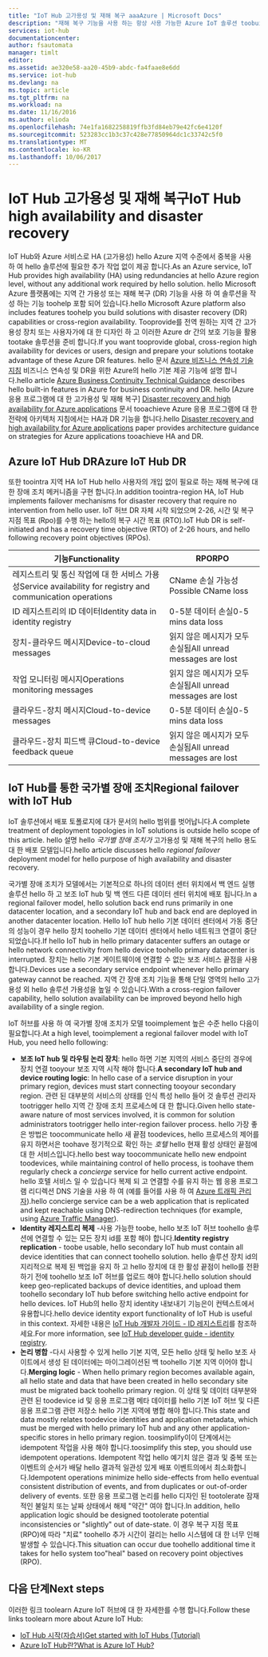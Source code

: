 ```yaml
---
title: "IoT Hub 고가용성 및 재해 복구 aaaAzure | Microsoft Docs"
description: "재해 복구 기능을 사용 하는 항상 사용 가능한 Azure IoT 솔루션 toobuild 수 있는 hello Azure와 IoT 허브 기능에 설명 합니다."
services: iot-hub
documentationcenter: 
author: fsautomata
manager: timlt
editor: 
ms.assetid: ae320e58-aa20-45b9-abdc-fa4faae8e6dd
ms.service: iot-hub
ms.devlang: na
ms.topic: article
ms.tgt_pltfrm: na
ms.workload: na
ms.date: 11/16/2016
ms.author: elioda
ms.openlocfilehash: 74e1fa1682258819ffb3fd84eb79e42fc6e4120f
ms.sourcegitcommit: 523283cc1b3c37c428e77850964dc1c33742c5f0
ms.translationtype: MT
ms.contentlocale: ko-KR
ms.lasthandoff: 10/06/2017
---
```

# <a name="iot-hub-high-availability-and-disaster-recovery"></a><span data-ttu-id="48380-103">IoT Hub 고가용성 및 재해 복구</span><span class="sxs-lookup"><span data-stu-id="48380-103">IoT Hub high availability and disaster recovery</span></span>
<span data-ttu-id="48380-104">IoT Hub와 Azure 서비스로 HA (고가용성) hello Azure 지역 수준에서 중복을 사용 하 여 hello 솔루션에 필요한 추가 작업 없이 제공 합니다.</span><span class="sxs-lookup"><span data-stu-id="48380-104">As an Azure service, IoT Hub provides high availability (HA) using redundancies at hello Azure region level, without any additional work required by hello solution.</span></span> <span data-ttu-id="48380-105">hello Microsoft Azure 플랫폼에는 지역 간 가용성 또는 재해 복구 (DR) 기능을 사용 하 여 솔루션을 작성 하는 기능 toohelp 포함 되어 있습니다.</span><span class="sxs-lookup"><span data-stu-id="48380-105">hello Microsoft Azure platform also includes features toohelp you build solutions with disaster recovery (DR) capabilities or cross-region availability.</span></span> <span data-ttu-id="48380-106">Tooprovide를 전역 원하는 지역 간 고가용성 장치 또는 사용자가에 대 한 디자인 하 고 이러한 Azure dr 간의 보호 기능을 활용 tootake 솔루션을 준비 합니다.</span><span class="sxs-lookup"><span data-stu-id="48380-106">If you want tooprovide global, cross-region high availability for devices or users, design and prepare your solutions tootake advantage of these Azure DR features.</span></span> <span data-ttu-id="48380-107">hello 문서 [Azure 비즈니스 연속성 기술 지침](../resiliency/resiliency-technical-guidance.md) 비즈니스 연속성 및 DR을 위한 Azure의 hello 기본 제공 기능에 설명 합니다.</span><span class="sxs-lookup"><span data-stu-id="48380-107">hello article [Azure Business Continuity Technical Guidance](../resiliency/resiliency-technical-guidance.md) describes hello built-in features in Azure for business continuity and DR.</span></span> <span data-ttu-id="48380-108">hello [Azure 응용 프로그램에 대 한 고가용성 및 재해 복구] [ Disaster recovery and high availability for Azure applications] 문서 tooachieve Azure 응용 프로그램에 대 한 전략에 아키텍처 지침에서는 HA과 DR 기능을 합니다.</span><span class="sxs-lookup"><span data-stu-id="48380-108">hello [Disaster recovery and high availability for Azure applications][Disaster recovery and high availability for Azure applications] paper provides architecture guidance on strategies for Azure applications tooachieve HA and DR.</span></span>

## <a name="azure-iot-hub-dr"></a><span data-ttu-id="48380-109">Azure IoT Hub DR</span><span class="sxs-lookup"><span data-stu-id="48380-109">Azure IoT Hub DR</span></span>
<span data-ttu-id="48380-110">또한 toointra 지역 HA IoT Hub hello 사용자의 개입 없이 필요로 하는 재해 복구에 대 한 장애 조치 메커니즘을 구현 합니다.</span><span class="sxs-lookup"><span data-stu-id="48380-110">In addition toointra-region HA, IoT Hub implements failover mechanisms for disaster recovery that require no intervention from hello user.</span></span> <span data-ttu-id="48380-111">IoT 허브 DR 자체 시작 되었으며 2-26, 시간 및 복구 지점 목표 (Rpo)를 수행 하는 hello의 복구 시간 목표 (RTO).</span><span class="sxs-lookup"><span data-stu-id="48380-111">IoT Hub DR is self-initiated and has a recovery time objective (RTO) of 2-26 hours, and hello following recovery point objectives (RPOs).</span></span>

| <span data-ttu-id="48380-112">기능</span><span class="sxs-lookup"><span data-stu-id="48380-112">Functionality</span></span> | <span data-ttu-id="48380-113">RPO</span><span class="sxs-lookup"><span data-stu-id="48380-113">RPO</span></span> |
| --- | --- |
| <span data-ttu-id="48380-114">레지스트리 및 통신 작업에 대 한 서비스 가용성</span><span class="sxs-lookup"><span data-stu-id="48380-114">Service availability for registry and communication operations</span></span> |<span data-ttu-id="48380-115">CName 손실 가능성</span><span class="sxs-lookup"><span data-stu-id="48380-115">Possible CName loss</span></span> |
| <span data-ttu-id="48380-116">ID 레지스트리의 ID 데이터</span><span class="sxs-lookup"><span data-stu-id="48380-116">Identity data in identity registry</span></span> |<span data-ttu-id="48380-117">0-5분 데이터 손실</span><span class="sxs-lookup"><span data-stu-id="48380-117">0-5 mins data loss</span></span> |
| <span data-ttu-id="48380-118">장치-클라우드 메시지</span><span class="sxs-lookup"><span data-stu-id="48380-118">Device-to-cloud messages</span></span> |<span data-ttu-id="48380-119">읽지 않은 메시지가 모두 손실됨</span><span class="sxs-lookup"><span data-stu-id="48380-119">All unread messages are lost</span></span> |
| <span data-ttu-id="48380-120">작업 모니터링 메시지</span><span class="sxs-lookup"><span data-stu-id="48380-120">Operations monitoring messages</span></span> |<span data-ttu-id="48380-121">읽지 않은 메시지가 모두 손실됨</span><span class="sxs-lookup"><span data-stu-id="48380-121">All unread messages are lost</span></span> |
| <span data-ttu-id="48380-122">클라우드-장치 메시지</span><span class="sxs-lookup"><span data-stu-id="48380-122">Cloud-to-device messages</span></span> |<span data-ttu-id="48380-123">0-5분 데이터 손실</span><span class="sxs-lookup"><span data-stu-id="48380-123">0-5 mins data loss</span></span> |
| <span data-ttu-id="48380-124">클라우드-장치 피드백 큐</span><span class="sxs-lookup"><span data-stu-id="48380-124">Cloud-to-device feedback queue</span></span> |<span data-ttu-id="48380-125">읽지 않은 메시지가 모두 손실됨</span><span class="sxs-lookup"><span data-stu-id="48380-125">All unread messages are lost</span></span> |

## <a name="regional-failover-with-iot-hub"></a><span data-ttu-id="48380-126">IoT Hub를 통한 국가별 장애 조치</span><span class="sxs-lookup"><span data-stu-id="48380-126">Regional failover with IoT Hub</span></span>
<span data-ttu-id="48380-127">IoT 솔루션에서 배포 토폴로지에 대가 문서의 hello 범위를 벗어납니다.</span><span class="sxs-lookup"><span data-stu-id="48380-127">A complete treatment of deployment topologies in IoT solutions is outside hello scope of this article.</span></span> <span data-ttu-id="48380-128">hello 설명 hello *국가별 장애 조치가* 고가용성 및 재해 복구의 hello 용도 대 한 배포 모델입니다.</span><span class="sxs-lookup"><span data-stu-id="48380-128">hello article discusses hello *regional failover* deployment model for hello purpose of high availability and disaster recovery.</span></span>

<span data-ttu-id="48380-129">국가별 장애 조치가 모델에서는 기본적으로 하나의 데이터 센터 위치에서 백 엔드 실행 솔루션 hello 하 고 보조 IoT hub 및 백 엔드 다른 데이터 센터 위치에 배포 됩니다.</span><span class="sxs-lookup"><span data-stu-id="48380-129">In a regional failover model, hello solution back end runs primarily in one datacenter location, and a secondary IoT hub and back end are deployed in another datacenter location.</span></span> <span data-ttu-id="48380-130">Hello IoT hub hello 기본 데이터 센터에서 가동 중단의 성능이 경우 hello 장치 toohello 기본 데이터 센터에서 hello 네트워크 연결이 중단 되었습니다.</span><span class="sxs-lookup"><span data-stu-id="48380-130">If hello IoT hub in hello primary datacenter suffers an outage or hello network connectivity from hello device toohello primary datacenter is interrupted.</span></span> <span data-ttu-id="48380-131">장치는 hello 기본 게이트웨이에 연결할 수 없는 보조 서비스 끝점을 사용 합니다.</span><span class="sxs-lookup"><span data-stu-id="48380-131">Devices use a secondary service endpoint whenever hello primary gateway cannot be reached.</span></span> <span data-ttu-id="48380-132">지역 간 장애 조치 기능을 통해 단일 영역의 hello 고가용성 외 hello 솔루션 가용성을 높일 수 있습니다.</span><span class="sxs-lookup"><span data-stu-id="48380-132">With a cross-region failover capability, hello solution availability can be improved beyond hello high availability of a single region.</span></span>

<span data-ttu-id="48380-133">IoT 허브를 사용 하 여 국가별 장애 조치가 모델 tooimplement 높은 수준 hello 다음이 필요합니다.</span><span class="sxs-lookup"><span data-stu-id="48380-133">At a high level, tooimplement a regional failover model with IoT Hub, you need hello following:</span></span>

* <span data-ttu-id="48380-134">**보조 IoT hub 및 라우팅 논리 장치**: hello 하면 기본 지역의 서비스 중단의 경우에 장치 연결 tooyour 보조 지역 시작 해야 합니다.</span><span class="sxs-lookup"><span data-stu-id="48380-134">**A secondary IoT hub and device routing logic**: In hello case of a service disruption in your primary region, devices must start connecting tooyour secondary region.</span></span> <span data-ttu-id="48380-135">관련 된 대부분의 서비스의 상태를 인식 특성 hello 들어 것 솔루션 관리자 tootrigger hello 지역 간 장애 조치 프로세스에 대 한 합니다.</span><span class="sxs-lookup"><span data-stu-id="48380-135">Given hello state-aware nature of most services involved, it is common for solution administrators tootrigger hello inter-region failover process.</span></span> <span data-ttu-id="48380-136">hello 가장 좋은 방법은 toocommunicate hello 새 끝점 toodevices, hello 프로세스의 제어를 유지 하면서은 toohave 정기적으로 확인 하는 *호텔* hello 현재 활성 상태인 끝점에 대 한 서비스입니다.</span><span class="sxs-lookup"><span data-stu-id="48380-136">hello best way toocommunicate hello new endpoint toodevices, while maintaining control of hello process, is toohave them regularly check a *concierge* service for hello current active endpoint.</span></span> <span data-ttu-id="48380-137">hello 호텔 서비스 일 수 있습니다 복제 되 고 연결할 수를 유지 하는 웹 응용 프로그램 리디렉션 DNS 기술을 사용 하 여 (예를 들어를 사용 하 여 [Azure 트래픽 관리자][Azure Traffic Manager]).</span><span class="sxs-lookup"><span data-stu-id="48380-137">hello concierge service can be a web application that is replicated and kept reachable using DNS-redirection techniques (for example, using [Azure Traffic Manager][Azure Traffic Manager]).</span></span>
* <span data-ttu-id="48380-138">**Identity 레지스트리 복제** -사용 가능한 toobe, hello 보조 IoT 허브 toohello 솔루션에 연결할 수 있는 모든 장치 id를 포함 해야 합니다.</span><span class="sxs-lookup"><span data-stu-id="48380-138">**Identity registry replication** - toobe usable, hello secondary IoT hub must contain all device identities that can connect toohello solution.</span></span> <span data-ttu-id="48380-139">hello 솔루션 장치 id의 지리적으로 복제 된 백업을 유지 하 고 hello 장치에 대 한 활성 끝점이 hello를 전환 하기 전에 toohello 보조 IoT 허브를 업로드 해야 합니다.</span><span class="sxs-lookup"><span data-stu-id="48380-139">hello solution should keep geo-replicated backups of device identities, and upload them toohello secondary IoT hub before switching hello active endpoint for hello devices.</span></span> <span data-ttu-id="48380-140">IoT Hub의 hello 장치 identity 내보내기 기능은이 컨텍스트에서 유용합니다.</span><span class="sxs-lookup"><span data-stu-id="48380-140">hello device identity export functionality of IoT Hub is useful in this context.</span></span> <span data-ttu-id="48380-141">자세한 내용은 [IoT Hub 개발자 가이드 - ID 레지스트리][IoT Hub developer guide - identity registry]를 참조하세요.</span><span class="sxs-lookup"><span data-stu-id="48380-141">For more information, see [IoT Hub developer guide - identity registry][IoT Hub developer guide - identity registry].</span></span>
* <span data-ttu-id="48380-142">**논리 병합** -다시 사용할 수 있게 hello 기본 지역, 모든 hello 상태 및 hello 보조 사이트에서 생성 된 데이터에는 마이그레이션된 백 toohello 기본 지역 이어야 합니다.</span><span class="sxs-lookup"><span data-stu-id="48380-142">**Merging logic** - When hello primary region becomes available again, all hello state and data that have been created in hello secondary site must be migrated back toohello primary region.</span></span> <span data-ttu-id="48380-143">이 상태 및 데이터 대부분와 관련 된 toodevice id 및 응용 프로그램 메타 데이터를 hello 기본 IoT 허브 및 다른 응용 프로그램 관련 저장소 hello 기본 지역에 병합 해야 합니다.</span><span class="sxs-lookup"><span data-stu-id="48380-143">This state and data mostly relates toodevice identities and application metadata, which must be merged with hello primary IoT hub and any other application-specific stores in hello primary region.</span></span> <span data-ttu-id="48380-144">toosimplify이이 단계에서는 idempotent 작업을 사용 해야 합니다.</span><span class="sxs-lookup"><span data-stu-id="48380-144">toosimplify this step, you should use idempotent operations.</span></span> <span data-ttu-id="48380-145">Idempotent 작업 hello 예기치 않은 결과 및 중복 또는 이벤트의 순서가 배달 hello 결과적 일관성 있게 배포 이벤트의에서 최소화합니다.</span><span class="sxs-lookup"><span data-stu-id="48380-145">Idempotent operations minimize hello side-effects from hello eventual consistent distribution of events, and from duplicates or out-of-order delivery of events.</span></span> <span data-ttu-id="48380-146">또한 응용 프로그램 논리를 hello 디자인 된 tootolerate 잠재적인 불일치 또는 날짜 상태에서 해제 "약간" 여야 합니다.</span><span class="sxs-lookup"><span data-stu-id="48380-146">In addition, hello application logic should be designed tootolerate potential inconsistencies or "slightly" out of date-state.</span></span> <span data-ttu-id="48380-147">이 경우 복구 지점 목표 (RPO)에 따라 "치료" toohello 추가 시간이 걸리는 hello 시스템에 대 한 너무 인해 발생할 수 있습니다.</span><span class="sxs-lookup"><span data-stu-id="48380-147">This situation can occur due toohello additional time it takes for hello system too"heal" based on recovery point objectives (RPO).</span></span>

## <a name="next-steps"></a><span data-ttu-id="48380-148">다음 단계</span><span class="sxs-lookup"><span data-stu-id="48380-148">Next steps</span></span>
<span data-ttu-id="48380-149">이러한 링크 toolearn Azure IoT 허브에 대 한 자세한를 수행 합니다.</span><span class="sxs-lookup"><span data-stu-id="48380-149">Follow these links toolearn more about Azure IoT Hub:</span></span>

* <span data-ttu-id="48380-150">[IoT Hub 시작(자습서)][lnk-get-started]</span><span class="sxs-lookup"><span data-stu-id="48380-150">[Get started with IoT Hubs (Tutorial)][lnk-get-started]</span></span>
* <span data-ttu-id="48380-151">[Azure IoT Hub란?][What is Azure IoT Hub?]</span><span class="sxs-lookup"><span data-stu-id="48380-151">[What is Azure IoT Hub?][What is Azure IoT Hub?]</span></span>

[Disaster recovery and high availability for Azure applications]: ../resiliency/resiliency-disaster-recovery-high-availability-azure-applications.md
[Azure Business Continuity Technical Guidance]: https://azure.microsoft.com/documentation/articles/resiliency-technical-guidance/
[Azure Traffic Manager]: https://azure.microsoft.com/documentation/services/traffic-manager/
[IoT Hub developer guide - identity registry]: iot-hub-devguide-identity-registry.md

[lnk-get-started]: iot-hub-csharp-csharp-getstarted.md
[What is Azure IoT Hub?]: iot-hub-what-is-iot-hub.md

